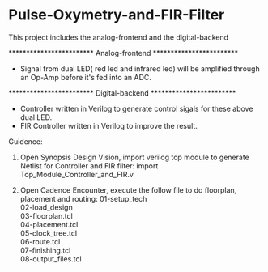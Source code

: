 # Pulse-Oxymetry-and-FIR-Filter

This project includes the analog-frontend and the digital-backend

************************ Analog-frontend ************************
- Signal from dual LED( red led and infrared led) will be amplified through an Op-Amp before it's fed into an ADC.<br/>





************************ Digital-backend ************************ 
- Controller written in Verilog to generate control sigals for these above dual LED. <br/>
- FIR Controller written in Verilog to improve the result. <br/>







Guidence:

1. Open Synopsis Design Vision, import verilog top module to generate Netlist for Controller and FIR filter:
  import Top_Module_Controller_and_FIR.v <br/>

2. Open Cadence Encounter, execute the follow file to do floorplan, placement and routing:
  01-setup_tech <br/>
  02-load_design <br/> 
  03-floorplan.tcl <br/>
  04-placement.tcl <br/>
  05-clock_tree.tcl <br/>
  06-route.tcl <br/>
  07-finishing.tcl <br/>
  08-output_files.tcl <br/>
